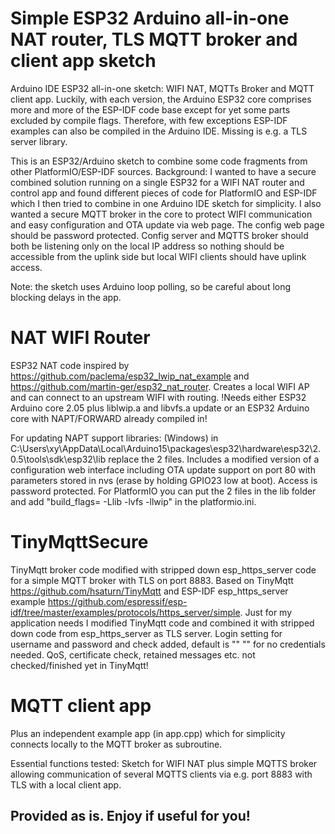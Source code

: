 # Simple ESP32 Arduino all-in-one NAT router, TLS MQTT broker and client app sketch
Arduino IDE ESP32 all-in-one sketch: WIFI NAT, MQTTs Broker and MQTT client app. 
Luckily, with each version, the Arduino ESP32 core comprises more and more of the ESP-IDF code base except for yet some parts excluded by compile flags.
Therefore, with few exceptions ESP-IDF examples can also be compiled in the Arduino IDE. Missing is e.g. a TLS server library.

This is an ESP32/Arduino sketch to combine some code fragments from other PlatformIO/ESP-IDF sources.
Background: I wanted to have a secure combined solution running on a single ESP32 for a WIFI NAT router and control app and found different pieces of code for PlatformIO and ESP-IDF which I then tried to combine in one Arduino IDE sketch for simplicity. I also wanted a secure MQTT broker in the core to protect WIFI communication and easy configuration and OTA update via web page. The config web page should be password protected. 
Config server and MQTTS broker should both be listening only on the local IP address so nothing should be accessible from the uplink side but local WIFI clients should have uplink access.

Note: the sketch uses Arduino loop polling, so be careful about long blocking delays in the app.

# NAT WIFI Router
ESP32 NAT code inspired by https://github.com/paclema/esp32_lwip_nat_example and https://github.com/martin-ger/esp32_nat_router.
Creates a local WIFI AP and can connect to an upstream WIFI with routing.
!Needs either ESP32 Arduino core 2.05 plus liblwip.a and libvfs.a update or an ESP32 Arduino core with NAPT/FORWARD already compiled in!

For updating NAPT support libraries: (Windows) in C:\Users\xy\AppData\Local\Arduino15\packages\esp32\hardware\esp32\2.0.5\tools\sdk\esp32\lib replace the 2 files.
Includes a modified version of a configuration web interface including OTA update support on port 80 with parameters stored in nvs (erase by holding GPIO23 low at boot). Access is password protected. For PlatformIO you can put the 2 files in the lib folder and add "build_flags= -Llib -lvfs -llwip" in the platformio.ini.

# TinyMqttSecure
TinyMqtt broker code modified with stripped down esp_https_server code for a simple MQTT broker with TLS on port 8883.
Based on TinyMqtt https://github.com/hsaturn/TinyMqtt and ESP-IDF esp_https_server example https://github.com/espressif/esp-idf/tree/master/examples/protocols/https_server/simple.
Just for my application needs I modified TinyMqtt code and combined it with stripped down code from esp_https_server as TLS server. 
Login setting for username and password and check added, default is "" "" for no credentials needed.
QoS, certificate check, retained messages etc. not checked/finished yet in TinyMqtt!

# MQTT client app
Plus an independent example app (in app.cpp) which for simplicity connects locally to the MQTT broker as subroutine.

   Essential functions tested:
    Sketch for WIFI NAT plus simple MQTTS broker allowing communication of several MQTTS clients via e.g. port 8883 with TLS with a local client app.  

## Provided as is. Enjoy if useful for you!
